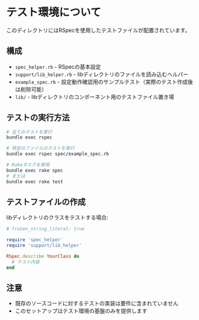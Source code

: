# テスト環境について

このディレクトリにはRSpecを使用したテストファイルが配置されています。

## 構成

- `spec_helper.rb` - RSpecの基本設定
- `support/lib_helper.rb` - libディレクトリのファイルを読み込むヘルパー
- `example_spec.rb` - 設定動作確認用のサンプルテスト（実際のテスト作成後は削除可能）
- `lib/` - libディレクトリのコンポーネント用のテストファイル置き場

## テストの実行方法

```bash
# 全てのテストを実行
bundle exec rspec

# 特定のファイルのテストを実行
bundle exec rspec spec/example_spec.rb

# Rakeタスクを使用
bundle exec rake spec
# または
bundle exec rake test
```

## テストファイルの作成

libディレクトリのクラスをテストする場合:

```ruby
# frozen_string_literal: true

require 'spec_helper'
require 'support/lib_helper'

RSpec.describe YourClass do
  # テスト内容
end
```

## 注意

- 既存のソースコードに対するテストの実装は要件に含まれていません
- このセットアップはテスト環境の基盤のみを提供します
